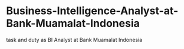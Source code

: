 # Business-Intelligence-Analyst-at-Bank-Muamalat-Indonesia
task and duty as BI Analyst at Bank Muamalat Indonesia
